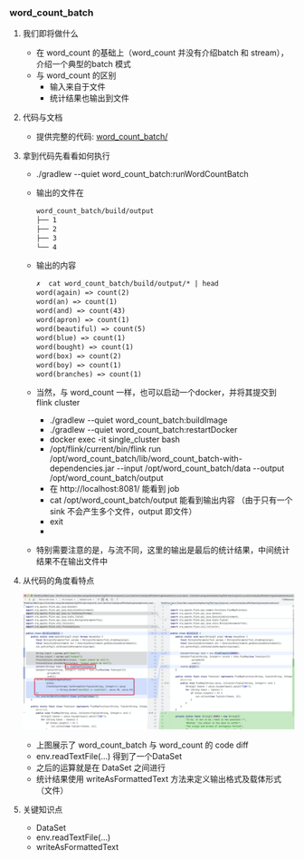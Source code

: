 ### word_count_batch
1. 我们即将做什么
    * 在 word_count 的基础上（word_count 并没有介绍batch 和 stream），介绍一个典型的batch 模式
    * 与 word_count 的区别
        + 输入来自于文件
        + 统计结果也输出到文件
2. 代码与文档
    * 提供完整的代码: [word_count_batch/](../word_count_batch)
3. 拿到代码先看看如何执行
    * ./gradlew --quiet word_count_batch:runWordCountBatch
    * 输出的文件在 
       
        ```
        word_count_batch/build/output
        ├── 1
        ├── 2
        ├── 3
        └── 4
        ```
    * 输出的内容
        ```
        ✗  cat word_count_batch/build/output/* | head
        word(again) => count(2)
        word(an) => count(1)
        word(and) => count(43)
        word(apron) => count(1)
        word(beautiful) => count(5)
        word(blue) => count(1)
        word(bought) => count(1)
        word(box) => count(2)
        word(boy) => count(1)
        word(branches) => count(1)
        ```
    * 当然，与 word_count 一样，也可以启动一个docker，并将其提交到 flink cluster
        + ./gradlew --quiet word_count_batch:buildImage
        + ./gradlew --quiet word_count_batch:restartDocker
        + docker exec -it single_cluster bash
        + /opt/flink/current/bin/flink run /opt/word_count_batch/lib/word_count_batch-with-dependencies.jar --input /opt/word_count_batch/data --output /opt/word_count_batch/output 
        + 在 http://localhost:8081/ 能看到 job
        + cat /opt/word_count_batch/output 能看到输出内容 （由于只有一个sink 不会产生多个文件，output 即文件）
        + exit
        + 
    * 特别需要注意的是，与流不同，这里的输出是最后的统计结果，中间统计结果不在输出文件中
4. 从代码的角度看特点

    ![code_diff_between_hello_world_and_batch.png](images/code_diff_between_hello_world_and_batch.png)
    * 上图展示了 word_count_batch 与 word_count 的 code diff
    * env.readTextFile(...) 得到了一个DataSet
    * 之后的运算就是在 DataSet 之间进行
    * 统计结果使用 writeAsFormattedText 方法来定义输出格式及载体形式（文件）
5. 关键知识点
    * DataSet 
    * env.readTextFile(...)
    * writeAsFormattedText